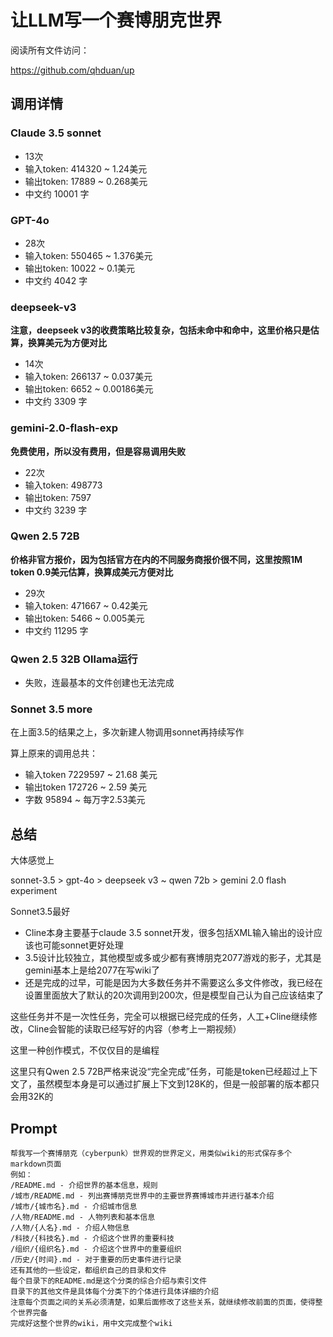 # 让LLM写一个赛博朋克世界

阅读所有文件访问：

https://github.com/qhduan/up


## 调用详情

### Claude 3.5 sonnet

- 13次
- 输入token: 414320 ~ 1.24美元
- 输出token: 17889 ~ 0.268美元
- 中文约 10001 字

### GPT-4o

- 28次
- 输入token: 550465 ~ 1.376美元
- 输出token: 10022 ~ 0.1美元
- 中文约 4042 字

### deepseek-v3

**注意，deepseek v3的收费策略比较复杂，包括未命中和命中，这里价格只是估算，换算美元为方便对比**

- 14次
- 输入token: 266137 ~ 0.037美元
- 输出token: 6652 ~ 0.00186美元
- 中文约 3309 字

### gemini-2.0-flash-exp

**免费使用，所以没有费用，但是容易调用失败**

- 22次
- 输入token: 498773
- 输出token: 7597
- 中文约 3239 字

### Qwen 2.5 72B

**价格非官方报价，因为包括官方在内的不同服务商报价很不同，这里按照1M token 0.9美元估算，换算成美元方便对比**

- 29次
- 输入token: 471667 ~ 0.42美元
- 输出token: 5466 ~ 0.005美元
- 中文约 11295 字

### Qwen 2.5 32B Ollama运行

- 失败，连最基本的文件创建也无法完成


### Sonnet 3.5 more

在上面3.5的结果之上，多次新建人物调用sonnet再持续写作

算上原来的调用总共：
- 输入token 7229597 ~ 21.68 美元
- 输出token 172726 ~ 2.59 美元
- 字数 95894 ~ 每万字2.53美元

## 总结

大体感觉上

sonnet-3.5 > gpt-4o > deepseek v3 ~ qwen 72b > gemini 2.0 flash experiment

Sonnet3.5最好
- Cline本身主要基于claude 3.5 sonnet开发，很多包括XML输入输出的设计应该也可能sonnet更好处理
- 3.5设计比较独立，其他模型或多或少都有赛博朋克2077游戏的影子，尤其是gemini基本上是给2077在写wiki了
- 还是完成的过早，可能是因为大多数任务并不需要这么多文件修改，我已经在设置里面放大了默认的20次调用到200次，但是模型自己认为自己应该结束了

这些任务并不是一次性任务，完全可以根据已经完成的任务，人工+Cline继续修改，Cline会智能的读取已经写好的内容（参考上一期视频）

这里一种创作模式，不仅仅目的是编程

这里只有Qwen 2.5 72B严格来说没“完全完成”任务，可能是token已经超过上下文了，虽然模型本身是可以通过扩展上下文到128K的，但是一般部署的版本都只会用32K的

## Prompt

```
帮我写一个赛博朋克（cyberpunk）世界观的世界定义，用类似wiki的形式保存多个markdown页面
例如：
/README.md - 介绍世界的基本信息，规则
/城市/README.md - 列出赛博朋克世界中的主要世界赛博城市并进行基本介绍
/城市/{城市名}.md - 介绍城市信息
/人物/README.md - 人物列表和基本信息
/人物/{人名}.md - 介绍人物信息
/科技/{科技名}.md - 介绍这个世界的重要科技
/组织/{组织名}.md - 介绍这个世界中的重要组织
/历史/{时间}.md - 对于重要的历史事件进行记录
还有其他的一些设定，都组织自己的目录和文件
每个目录下的README.md是这个分类的综合介绍与索引文件
目录下的其他文件是具体每个分类下的个体进行具体详细的介绍
注意每个页面之间的关系必须清楚，如果后面修改了这些关系，就继续修改前面的页面，使得整个世界完备
完成好这整个世界的wiki，用中文完成整个wiki
```
